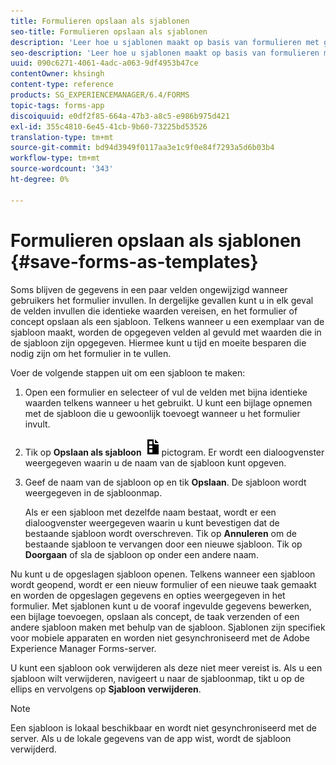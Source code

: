 ```yaml
---
title: Formulieren opslaan als sjablonen
seo-title: Formulieren opslaan als sjablonen
description: 'Leer hoe u sjablonen maakt op basis van formulieren met gegevens die herhaaldelijk zijn vereist. '
seo-description: 'Leer hoe u sjablonen maakt op basis van formulieren met gegevens die herhaaldelijk zijn vereist. '
uuid: 090c6271-4061-4adc-a063-9df4953b47ce
contentOwner: khsingh
content-type: reference
products: SG_EXPERIENCEMANAGER/6.4/FORMS
topic-tags: forms-app
discoiquuid: e0df2f85-664a-47b3-a8c5-e986b975d421
exl-id: 355c4810-6e45-41cb-9b60-73225bd53526
translation-type: tm+mt
source-git-commit: bd94d3949f0117aa3e1c9f0e84f7293a5d6b03b4
workflow-type: tm+mt
source-wordcount: '343'
ht-degree: 0%

---
```


# Formulieren opslaan als sjablonen {#save-forms-as-templates}

Soms blijven de gegevens in een paar velden ongewijzigd wanneer gebruikers het formulier invullen. In dergelijke gevallen kunt u in elk geval de velden invullen die identieke waarden vereisen, en het formulier of concept opslaan als een sjabloon. Telkens wanneer u een exemplaar van de sjabloon maakt, worden de opgegeven velden al gevuld met waarden die in de sjabloon zijn opgegeven. Hiermee kunt u tijd en moeite besparen die nodig zijn om het formulier in te vullen.

Voer de volgende stappen uit om een sjabloon te maken:

1. Open een formulier en selecteer of vul de velden met bijna identieke waarden telkens wanneer u het gebruikt. U kunt een bijlage opnemen met de sjabloon die u gewoonlijk toevoegt wanneer u het formulier invult.
1. Tik op **Opslaan als sjabloon** ![save_as_template](assets/save_as_template.png)pictogram. Er wordt een dialoogvenster weergegeven waarin u de naam van de sjabloon kunt opgeven.
1. Geef de naam van de sjabloon op en tik **Opslaan**. De sjabloon wordt weergegeven in de sjabloonmap.

   Als er een sjabloon met dezelfde naam bestaat, wordt er een dialoogvenster weergegeven waarin u kunt bevestigen dat de bestaande sjabloon wordt overschreven. Tik op **Annuleren** om de bestaande sjabloon te vervangen door een nieuwe sjabloon. Tik op **Doorgaan** of sla de sjabloon op onder een andere naam.

Nu kunt u de opgeslagen sjabloon openen. Telkens wanneer een sjabloon wordt geopend, wordt er een nieuw formulier of een nieuwe taak gemaakt en worden de opgeslagen gegevens en opties weergegeven in het formulier. Met sjablonen kunt u de vooraf ingevulde gegevens bewerken, een bijlage toevoegen, opslaan als concept, de taak verzenden of een andere sjabloon maken met behulp van de sjabloon. Sjablonen zijn specifiek voor mobiele apparaten en worden niet gesynchroniseerd met de Adobe Experience Manager Forms-server.

U kunt een sjabloon ook verwijderen als deze niet meer vereist is. Als u een sjabloon wilt verwijderen, navigeert u naar de sjabloonmap, tikt u op de ellips en vervolgens op **Sjabloon verwijderen**.

>[!NOTE]
>
>Een sjabloon is lokaal beschikbaar en wordt niet gesynchroniseerd met de server. Als u de lokale gegevens van de app wist, wordt de sjabloon verwijderd.
